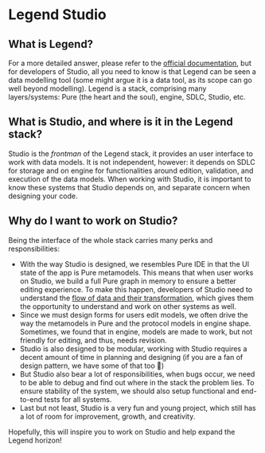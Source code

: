 # Legend Studio

## What is Legend?

For a more detailed answer, please refer to the [official documentation](https://legend.finos.org/), but for developers of Studio, all you need to know is that Legend can be seen a data modelling tool (some might argue it is a data tool, as its scope can go well beyond modelling). Legend is a stack, comprising many layers/systems: Pure (the heart and the soul), engine, SDLC, Studio, etc.

## What is Studio, and where is it in the Legend stack?

Studio is the _frontman_ of the Legend stack, it provides an user interface to work with data models. It is not independent, however: it depends on SDLC for storage and on engine for functionalities around edition, validation, and execution of the data models. When working with Studio, it is important to know these systems that Studio depends on, and separate concern when designing your code.

## Why do I want to work on Studio?

Being the interface of the whole stack carries many perks and responsibilities:

- With the way Studio is designed, we resembles Pure IDE in that the UI state of the app is Pure metamodels. This means that when user works on Studio, we build a full Pure graph in memory to ensure a better editing experience. To make this happen, developers of Studio need to understand the [flow of data and their transformation](./studio-roundtrips.md), which gives them the opportunity to understand and work on other systems as well.
- Since we must design forms for users edit models, we often drive the way the metamodels in Pure and the protocol models in engine shape. Sometimes, we found that in engine, models are made to work, but not friendly for editing, and thus, needs revision.
- Studio is also designed to be modular, working with Studio requires a decent amount of time in planning and designing (if you are a fan of design pattern, we have some of that too :tada:)
- But Studio also bear a lot of responsibilities, when bugs occur, we need to be able to debug and find out where in the stack the problem lies. To ensure stability of the system, we should also setup functional and end-to-end tests for all systems.
- Last but not least, Studio is a very fun and young project, which still has a lot of room for improvement, growth, and creativity.

Hopefully, this will inspire you to work on Studio and help expand the Legend horizon!
